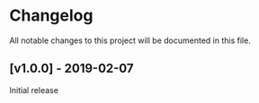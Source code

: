 # Changelog
All notable changes to this project will be documented in this file.

<a name="v1.0.0"></a>
## [v1.0.0] - 2019-02-07

Initial release

